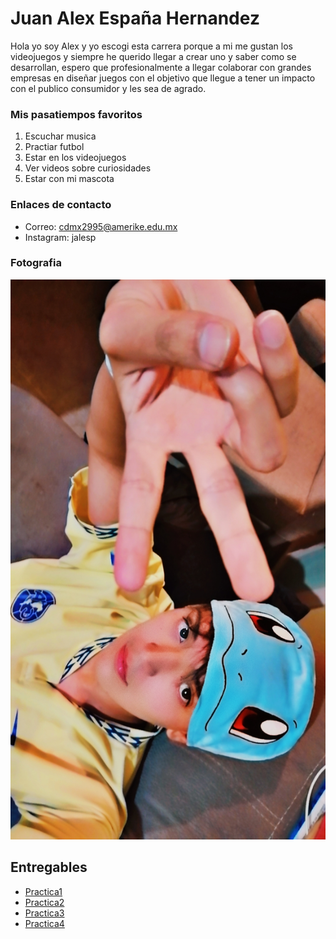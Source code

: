 # Juan Alex España Hernandez


Hola yo soy Alex y yo escogi esta carrera porque a mi me gustan los videojuegos y siempre he querido llegar a crear uno y saber como se desarrollan, espero que profesionalmente a llegar colaborar con grandes empresas en diseñar juegos con el objetivo que llegue a tener un impacto con el publico consumidor y les sea de agrado.

### Mis pasatiempos favoritos

1. Escuchar musica
1. Practiar futbol
1. Estar en los videojuegos
1. Ver videos sobre curiosidades
1. Estar con mi mascota

### Enlaces de contacto

- Correo: cdmx2995@amerike.edu.mx
- Instagram: jalesp

### Fotografia

![alt text](Assets/Snapchat-74448992.jpg)


## Entregables
- [Practica1](mds/Apuntes.md)
- [Practica2](mds/Ramas-Fusiones.md)
- [Practica3](mds/Etiquetas.md)
- [Practica4](mds/Primer-parcial.md)